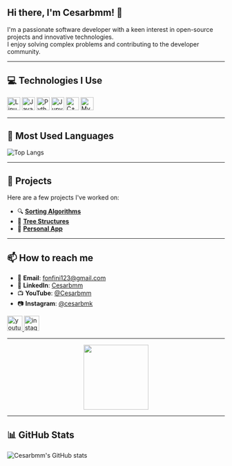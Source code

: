 <h2 align="left">Hi there, I'm Cesarbmm! 👋</h2>

I'm a passionate software developer with a keen interest in open-source projects and innovative technologies.  
I enjoy solving complex problems and contributing to the developer community.

---

## 💻 Technologies I Use

<div align="left">
  <img src="https://cdn.jsdelivr.net/gh/devicons/devicon/icons/linux/linux-original.svg" height="30" alt="Linux" />
  <img src="https://cdn.jsdelivr.net/gh/devicons/devicon/icons/java/java-original.svg" height="30" alt="Java" />
  <img src="https://cdn.jsdelivr.net/gh/devicons/devicon/icons/python/python-original.svg" height="30" alt="Python" />
  <img src="https://cdn.jsdelivr.net/gh/devicons/devicon/icons/jupyter/jupyter-original.svg" height="30" alt="Jupyter" />
  <img src="https://cdn.jsdelivr.net/gh/devicons/devicon/icons/cplusplus/cplusplus-original.svg" height="30" alt="C++" />
  <img src="https://cdn.jsdelivr.net/gh/devicons/devicon/icons/mysql/mysql-original.svg" height="30" alt="MySQL" />
</div>

---

## 🧠 Most Used Languages

![Top Langs](https://github-readme-stats.vercel.app/api/top-langs/?username=Cesarbmm&layout=compact&theme=radical)

---

## 🚀 Projects

Here are a few projects I've worked on:

- 🔍 **[Sorting Algorithms](https://github.com/Cesarbmm/Proyecto-Busquedas-Ordenamiento.git)**
- 🌲 **[Tree Structures](https://github.com/Cesarbmm/PROYECTRO-EXTRA-modificado.git)**
- 📱 **[Personal App](https://github.com/Cesarbmm/Aplicacion-Personal.git)**

---

## 📫 How to reach me

- 📧 **Email**: fonfini123@gmail.com  
- 💼 **LinkedIn**: [Cesarbmm](https://www.linkedin.com/in/cesarbmm)  
- 📺 **YouTube**: [@Cesarbmm](https://www.youtube.com/@Cesarbmm)  
- 📷 **Instagram**: [@cesarbmk](https://www.instagram.com/cesarbmk/)

<div align="left">
  <a href="https://www.youtube.com/@Cesarbmm" target="_blank">
    <img src="https://img.shields.io/static/v1?message=Youtube&logo=youtube&label=&color=ef9813&logoColor=white&labelColor=&style=for-the-badge" height="35" alt="youtube logo"  />
  </a>
  <a href="https://www.instagram.com/cesarbmk/" target="_blank">
    <img src="https://img.shields.io/static/v1?message=Instagram&logo=instagram&label=&color=2e0943&logoColor=white&labelColor=&style=for-the-badge" height="35" alt="instagram logo"  />
  </a>
</div>

---

<div align="center">
  <img height="150" src="https://media1.giphy.com/media/v1.Y2lkPTc5MGI3NjExZ294cHVpNjF0ZTUzaDdkZWw3c3U4anVmeGV0aHdvNWxqampkdzIxYyZlcD12MV9pbnRlcm5hbF9naWZfYnlfaWQmY3Q9Zw/j4sGfjXs2e0Du/giphy.gif" />
</div>

---

## 📊 GitHub Stats

![Cesarbmm's GitHub stats](https://github-readme-stats.vercel.app/api?username=Cesarbmm&show_icons=true&theme=radical)

